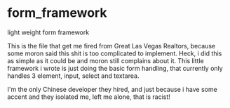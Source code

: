 # form_framework
light weight form framework

This is the file that get me fired from Great Las Vegas Realtors, because some moron said this shit is too complicated to implement. Heck, i did this as simple as it could be and moron still complains about it. This little framework i wrote is just doing the basic form handling, that currently only handles 3 element, input, select and textarea. 

I'm the only Chinese developer they hired, and just because i have some accent and they isolated me, left me alone, that is racist!
